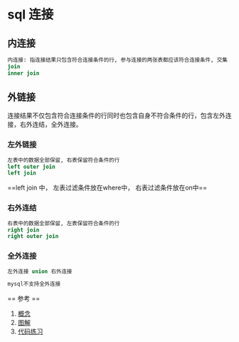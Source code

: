 # sql 连接

## 内连接

```sql
内连接: 指连接结果只包含符合连接条件的行, 参与连接的两张表都应该符合连接条件, 交集
join
inner join
```

## 外链接

连接结果不仅包含符合连接条件的行同时也包含自身不符合条件的行，包含左外连接，右外连结，全外连接。

### 左外链接

```sql
左表中的数据全部保留, 右表保留符合条件的行
left outer join
left join
```

==left join 中， 左表过滤条件放在where中， 右表过滤条件放在on中==

### 右外连结

```sql
右表中的数据全部保留, 左表保留符合条件的行
right join
right outer join
```

### 全外连接

```sql
左外连接 union 右外连接

mysql不支持全外连接
```

== 参考 ==

1. [概念](https://blog.csdn.net/qq_39456689/article/details/80781590, "连接概念")
2. [图解](https://blog.csdn.net/dukangming/article/details/95448442#1_25, "连接图解")
3. [代码练习](https://www.cnblogs.com/gimin/p/7081863.html#commentform, "代码练习")
